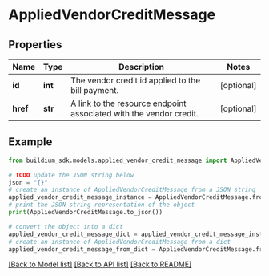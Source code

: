 # AppliedVendorCreditMessage


## Properties

Name | Type | Description | Notes
------------ | ------------- | ------------- | -------------
**id** | **int** | The vendor credit id applied to the bill payment. | [optional] 
**href** | **str** | A link to the resource endpoint associated with the vendor credit. | [optional] 

## Example

```python
from buildium_sdk.models.applied_vendor_credit_message import AppliedVendorCreditMessage

# TODO update the JSON string below
json = "{}"
# create an instance of AppliedVendorCreditMessage from a JSON string
applied_vendor_credit_message_instance = AppliedVendorCreditMessage.from_json(json)
# print the JSON string representation of the object
print(AppliedVendorCreditMessage.to_json())

# convert the object into a dict
applied_vendor_credit_message_dict = applied_vendor_credit_message_instance.to_dict()
# create an instance of AppliedVendorCreditMessage from a dict
applied_vendor_credit_message_from_dict = AppliedVendorCreditMessage.from_dict(applied_vendor_credit_message_dict)
```
[[Back to Model list]](../README.md#documentation-for-models) [[Back to API list]](../README.md#documentation-for-api-endpoints) [[Back to README]](../README.md)


